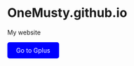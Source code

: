 # OneMusty.github.io
My website

<a href="https://sites.google.com/view/gameium-plus/" class="button">Go to Gplus</a>
<style>
.button {
  display: inline-block;
  padding: 10px 20px;
  background-color: blue;
  color: white;
  text-decoration: none;
  border-radius: 5px;
}
</style>
